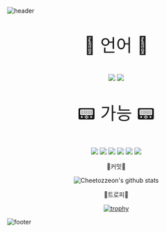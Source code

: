 ![header](https://capsule-render.vercel.app/api?type=slice&color=auto&height=300&section=header&text=CHIHEON&fontSize=90&animation=fadeIn&fontAlignY=38&desc=Developer!&descAlignY=51&descAlign=62)
<p align='center' style="font-size: 40px;"> 🍾 언어 🍾 </p>
<p align='center'>
  <img src="https://img.shields.io/badge/Kotlin-7F52FF?style=for-the-badge&logo=Kotlin&logoColor=white">
  <img src="https://img.shields.io/badge/JAVA-117ACA?style=for-the-badge&logo=Java&logoColor=white">
</p>
<p align='center' style="font-size: 40px;"> 📟 가능 📟 </p>
<p align='center'>
  <img src="https://img.shields.io/badge/AndroidStudio-6DB33F?style=for-the-badge&logo=Android Studio&logoColor=white"/>
    <img src="https://img.shields.io/badge/Flutter-0078D4?style=for-the-badge&logo=Flutter&logoColor=white"/>
  <img src="https://img.shields.io/badge/HTML5-E34F26?style=for-the-badge&logo=HTML5&logoColor=white"/>
  <img src="https://img.shields.io/badge/BootStrap-F7DF1E?style=for-the-badge&logo=BootStrap&logoColor=green"/>
  <img src="https://img.shields.io/badge/FireBase-0078D4?style=for-the-badge&logo=FireBase&logoColor=yellow"/>
  <img src="https://img.shields.io/badge/GitLab-E36F37?style=for-the-badge&logo=Gitlab&logoColor=white"/>
</p>

<p align='center'>
  🍿커밋🍿
</p>

<div align="center">

![Cheetozzeon's github stats](https://github-readme-stats.vercel.app/api?username=Cheetozzeong&show_icons=true)
  
</div>
<p align='center'>
  🍷트로피🍷
</p>

<div align="center">
  
[![trophy](https://github-profile-trophy.vercel.app/?username=Cheetozzeong)](https://github.com/ryo-ma/github-profile-trophy)
  
</div>

![footer](https://capsule-render.vercel.app/api?type=slice&color=auto&height=200&section=footer&text=Vincere%20Certe!&fontSize=90)


<!--
**hong-bin95/hong-bin95** is a ✨ _special_ ✨ repository because its `README.md` (this file) appears on your GitHub profile.


[![hong-bin95's github stats](https://github-readme-stats.vercel.app/api/top-langs/?username=hong-bin95&show_icons=true&hide_border=true&title_color=004386&icon_color=004386&layout=compact)](https://github.com/hong-bin95)


Here are some ideas to get you started:

- 🔭 I’m currently working on ...
- 🌱 I’m currently learning ...
- 👯 I’m looking to collaborate on ...
- 🤔 I’m looking for help with ...
- 💬 Ask me about ...
- 📫 How to reach me: ...
- 😄 Pronouns: ...
- ⚡ Fun fact: ...
-->
